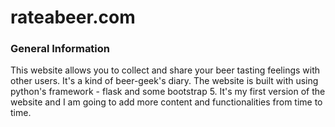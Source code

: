 # rateabeer.com
### General Information
This website allows you to collect and share your beer tasting feelings with other users. It's a kind of beer-geek's diary. The website is built with using python's framework - flask and some bootstrap 5. It's my first version of the website and I am going to add more content and functionalities from time to time.
